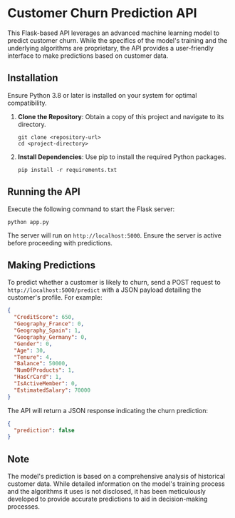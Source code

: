 # Customer Churn Prediction API

This Flask-based API leverages an advanced machine learning model to predict customer churn. While the specifics of the model's training and the underlying algorithms are proprietary, the API provides a user-friendly interface to make predictions based on customer data.

## Installation

Ensure Python 3.8 or later is installed on your system for optimal compatibility.

1. **Clone the Repository**: Obtain a copy of this project and navigate to its directory.
   
   ```
   git clone <repository-url>
   cd <project-directory>
   ```

2. **Install Dependencies**: Use pip to install the required Python packages.

   ```
   pip install -r requirements.txt
   ```

## Running the API

Execute the following command to start the Flask server:

```
python app.py
```

The server will run on `http://localhost:5000`. Ensure the server is active before proceeding with predictions.

## Making Predictions

To predict whether a customer is likely to churn, send a POST request to `http://localhost:5000/predict` with a JSON payload detailing the customer's profile. For example:

```json
{
  "CreditScore": 650,
  "Geography_France": 0,
  "Geography_Spain": 1,
  "Geography_Germany": 0,
  "Gender": 0,
  "Age": 30,
  "Tenure": 4,
  "Balance": 50000,
  "NumOfProducts": 1,
  "HasCrCard": 1,
  "IsActiveMember": 0,
  "EstimatedSalary": 70000
}
```

The API will return a JSON response indicating the churn prediction:

```json
{
  "prediction": false
}
```

## Note

The model's prediction is based on a comprehensive analysis of historical customer data. While detailed information on the model's training process and the algorithms it uses is not disclosed, it has been meticulously developed to provide accurate predictions to aid in decision-making processes.
